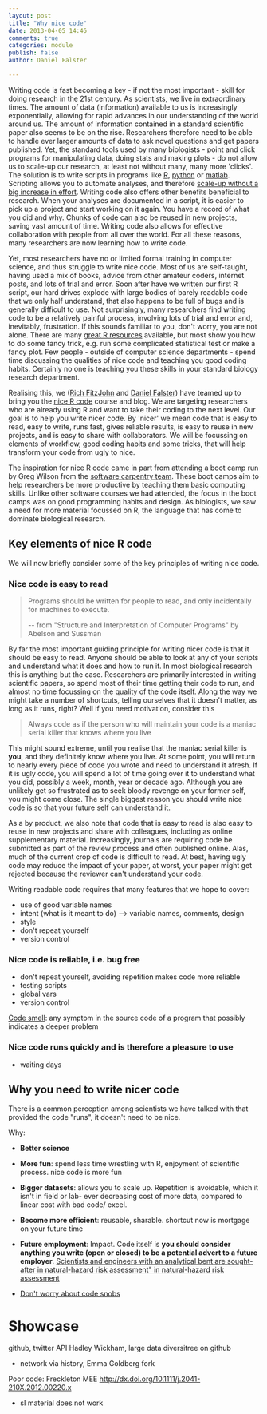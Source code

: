 ```yaml
---
layout: post
title: "Why nice code"
date: 2013-04-05 14:46
comments: true
categories: module
publish: false
author: Daniel Falster

---
```


<!-- 
Why are students here
Goals: performance, learning, affective, social
Value: attainment, intrinsic, instrumental 

Instrumental - allows you to accomplish other important goals (extrinsic rewards), i.e. learn about world, write papers, impress others
Intrinsic - value nice code for itself (craftsmanship)
Attainment -  satisfaction in getting something to work
-->

Writing code is fast becoming a key - if not the most important - skill for doing research in the 21st century. As scientists, we live in extraordinary times. The 
amount of data (information) available to us is increasingly exponentially, allowing for rapid advances in our understanding of the world around us. The amount of information contained in a standard scientific paper also seems to be on the rise. Researchers therefore need to be able to handle ever larger amounts of data to ask novel questions and get papers published. Yet, the standard tools used by many biologists -  point and click programs for manipulating data, doing stats and making plots - do not allow us to scale-up our research, at least not without many, many more 'clicks'. The solution is to write scripts in programs like [R](www.r-project.org/), [python](http://www.python.org/) or [matlab](http://www.mathworks.com.au/products/matlab/). Scripting allows you to automate analyses, and therefore [scale-up without a big increase in effort](http://i.imgur.com/SbzNW8s.png).  Writing code also offers other benefits beneficial to research. When your analyses are documented in a script, it is easier to pick up a project and start working on it again. You have a record of what you did and why. Chunks of code can also be reused in new projects, saving vast amount of time. Writing code also allows for effective collaboration with people from all over the world. For all these reasons, many researchers are now learning how to write code.

Yet, most researchers have no or limited formal training in computer science, and thus struggle to write nice code. Most of us are self-taught, having used a mix of books, advice from other amateur coders, internet posts, and lots of trial and error. Soon after have we written our first R script, our hard drives explode with large bodies of barely readable code that we only half understand, that also happens to be full of bugs and is generally difficult to use. Not surprisingly, many researchers find writing code to be a relatively painful process, involving lots of trial and error and, inevitably, frustration. If this sounds familiar to you, don't worry, you are not alone. There are many [great R resources](/intro/resources.html) available, but most show you how to do some fancy trick, e.g. run some complicated statistical test or make a fancy plot. Few people - outside of computer science departments - spend time discussing the qualities of nice code and teaching you good coding habits. Certainly no one is teaching you these skills in your standard biology research department.

Realising this, we ([Rich FitzJohn](http://www.zoology.ubc.ca/~fitzjohn/) and [Daniel Falster](http://www.falsters.net/daniel)) have teamed up to bring you the [nice R code](http://nicercode.github.io/) course and blog. We are targeting researchers who are already using R and want to take their coding to the next level. Our goal is to help you write nicer code. By 'nicer' we mean code that is easy to read, easy to write, runs fast, gives reliable results, is easy to reuse in new projects, and is easy to share with collaborators. We will be focussing on elements of workflow, good coding habits and some tricks, that will help transform your code from ugly to nice.

The inspiration for nice R code came in part from attending a boot camp run by Greg Wilson from the [software carpentry team](http://software-carpentry.org/). These boot camps aim to help researchers be more productive by teaching them basic computing skills. Unlike other software courses we had attended, the focus in the boot camps was on good programming habits and design. As biologists, we saw a need for more material focussed on R, the language that has come to dominate biological research.

## Key elements of nice R code
We will now briefly consider some of the key principles of writing nice code. 

### Nice code is easy to read

> Programs should be written for people to read, and only incidentally for machines to execute.
> 
> -- from "Structure and Interpretation of Computer Programs" by Abelson and Sussman

By far the most important guiding principle for writing nicer code is that it should be easy to read. Anyone should be able to look at any of your scripts and understand what it does and how to run it. In most biological research this is anything but the case. Researchers are primarily interested in writing scientific papers, so spend most of their time getting their code to run, and almost no time focussing on the quality of the code itself. Along the way we might take a number of shortcuts, telling ourselves that it doesn't matter, as long as it runs, right? Well if you need motivation, consider this  

> Always code as if the person who will maintain your code is a maniac serial killer that knows where you live

This might sound extreme, until you realise that the maniac serial killer is **you**, and they definitely know where you live. At some point, you will return to nearly every piece of code you wrote and need to understand it afresh. If it is ugly code, you will spend a lot of time going over it to understand what you did, possibly a week, month, year or decade ago. Although you are unlikely get so frustrated as to seek bloody revenge on your former self, you might come close. The single biggest reason you should write nice code is so that your future self can understand it. 

As a by product, we also note that code that is easy to read is also easy to reuse in new projects and share with colleagues, including as online supplementary material. Increasingly, journals are requiring code be submitted as part of the review process and often published online. Alas, much of the current crop of code is difficult to read. At best, having ugly code may reduce the impact of your paper, at worst, your paper might get rejected because the reviewer can't understand your code.

Writing readable code requires that  many features that we hope to cover:

- use of good variable names
- intent (what is it meant to do) --> variable names, comments, design
- style
- don't repeat yourself 
- version control

### Nice code is reliable, i.e. bug free

- don't repeat yourself, avoiding repetition makes code more reliable
- testing scripts
- global vars
- version control

[Code smell](http://en.wikipedia.org/wiki/Code_smell): any symptom in the source code of a program that possibly indicates a deeper problem

### Nice code runs quickly and is therefore a pleasure to use

- waiting days

## Why you need to write nicer code

There is a common perception among scientists we have talked with that provided the code "runs", it doesn't need to be nice. 

Why: 

- **Better science**
- **More fun**: spend less time wrestling with R, enjoyment of scientific process. nice code is more fun
- **Bigger datasets**: allows you to scale up. Repetition is avoidable, which it isn't in field or lab- ever decreasing cost of more data, compared to linear cost with bad code/ excel. 

- **Become more efficient**:  reusable, sharable. shortcut now is mortgage on your future time
- **Future employment**: Impact. Code itself is **you should consider anything you write (open or closed) to be a potential advert to a future employer**. [Scientists and engineers with an analytical bent are sought-after in natural-hazard risk assessment" in natural-hazard risk assessment](http://www.nature.com/naturejobs/science/articles/10.1038/nj7440-271a)

 - [Don't worry about code snobs](http://www.software.ac.uk/blog/2013-01-25-haters-gonna-hate-why-you-shouldnt-be-ashamed-releasing-your-code) 


# Showcase #

github, twitter API
Hadley Wickham, large data
diversitree on github

- network via history, Emma Goldberg fork

Poor code: Freckleton MEE http://dx.doi.org/10.1111/j.2041-210X.2012.00220.x

- sI material does not work




